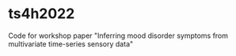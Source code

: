 # ts4h2022
Code for workshop paper "Inferring mood disorder symptoms from multivariate time-series sensory data"
